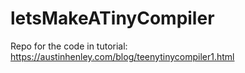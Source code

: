 # letsMakeATinyCompiler
Repo for the code in tutorial: https://austinhenley.com/blog/teenytinycompiler1.html
